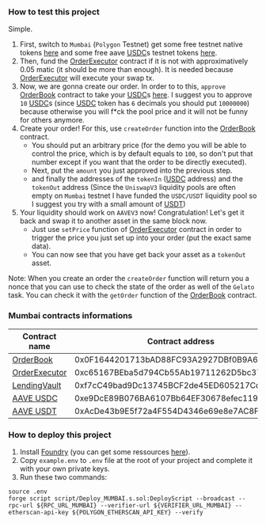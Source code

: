 ### How to test this project  
Simple.  
1. First, switch to `Mumbai` (`Polygon` Testnet) get some free testnet native tokens [here](https://faucet.polygon.technology/) and some free aave [USDC](https://mumbai.polygonscan.com/token/0xe9DcE89B076BA6107Bb64EF30678efec11939234)s testnet tokens [here](https://app.aave.com/faucet/?marketName=proto_mumbai_v3).
2. Then, fund the [OrderExecutor](https://mumbai.polygonscan.com/address/0xc65167BEba5d794Cb55Ab19711262D5bc379F653) contract if it is not with approximatively 0.05 matic (it should be more than enough). It is needed because [OrderExecutor](https://mumbai.polygonscan.com/address/0xc65167BEba5d794Cb55Ab19711262D5bc379F653) will execute your swap tx.
3. Now, we are gonna create our order. In order to to this, `approve` [OrderBook](https://mumbai.polygonscan.com/address/0x0F1644201713bAD88FC93A2927DBf0B9A6D421f3) contract to take your [USDC](https://mumbai.polygonscan.com/token/0xe9DcE89B076BA6107Bb64EF30678efec11939234)s [here](https://mumbai.polygonscan.com/token/0xe9DcE89B076BA6107Bb64EF30678efec11939234#writeContract). I suggest you to approve `10` [USDC](https://mumbai.polygonscan.com/token/0xe9DcE89B076BA6107Bb64EF30678efec11939234)s (since [USDC](https://mumbai.polygonscan.com/token/0xe9DcE89B076BA6107Bb64EF30678efec11939234) token has `6` decimals you should put `10000000`) because otherwise you will f*ck the pool price and it will not be funny for others anymore.
4. Create your order! For this, use `createOrder` function into the [OrderBook](https://mumbai.polygonscan.com/address/0x0F1644201713bAD88FC93A2927DBf0B9A6D421f3) contract.  
    - You should put an arbitrary price (for the demo you will be able to control the price, which is by default equals to `100`, so don't put that number except if you want that the order to be directly executed).
    - Next, put the `amount` you just approved into the previous step.
    - and finally the addresses of the `tokenIn` ([USDC](https://mumbai.polygonscan.com/token/0xe9DcE89B076BA6107Bb64EF30678efec11939234) address) and the `tokenOut` address (Since the `UniswapV3` liquidity pools are often empty on `Mumbai` testnet I have funded the `USDC/USDT` liquidity pool so I suggest you try with a small amount of [USDT](https://mumbai.polygonscan.com/token/0xAcDe43b9E5f72a4F554D4346e69e8e7AC8F352f0))
5. Your liquidity should work on `AAVEV3` now! Congratulation! Let's get it back and swap it to another asset in the same block now.
    - Just use `setPrice` function of [OrderExecutor](https://mumbai.polygonscan.com/address/0xc65167BEba5d794Cb55Ab19711262D5bc379F653) contract in order to trigger the price you just set up into your order (put the exact same data).
    - You can now see that you have get back your asset as a `tokenOut` asset.

Note: When you create an order the `createOrder` function will return you a nonce that you can use to check the state of the order as well of the `Gelato` task. You can check it with the `getOrder` function of the [OrderBook](https://mumbai.polygonscan.com/address/0x0F1644201713bAD88FC93A2927DBf0B9A6D421f3) contract.


### Mumbai contracts informations
| Contract name | Contract address | Contract Link |
| --------------- | --------------- | --------------- |
|[OrderBook](https://mumbai.polygonscan.com/address/0x0F1644201713bAD88FC93A2927DBf0B9A6D421f3)| 0x0F1644201713bAD88FC93A2927DBf0B9A6D421f3|https://mumbai.polygonscan.com/address/0x0F1644201713bAD88FC93A2927DBf0B9A6D421f3|
|[OrderExecutor](https://mumbai.polygonscan.com/address/0xc65167BEba5d794Cb55Ab19711262D5bc379F653)  | 0xc65167BEba5d794Cb55Ab19711262D5bc379F653|https://mumbai.polygonscan.com/address/0xc65167BEba5d794Cb55Ab19711262D5bc379F653|
|[LendingVault](https://mumbai.polygonscan.com/address/0xf7cC49bad9Dc13745BCF2de45ED605217Cdb7f72)| 0xf7cC49bad9Dc13745BCF2de45ED605217Cdb7f72|https://mumbai.polygonscan.com/address/0xf7cC49bad9Dc13745BCF2de45ED605217Cdb7f72|
|[AAVE USDC](https://mumbai.polygonscan.com/token/0xe9DcE89B076BA6107Bb64EF30678efec11939234)| 0xe9DcE89B076BA6107Bb64EF30678efec11939234|https://mumbai.polygonscan.com/token/0xe9DcE89B076BA6107Bb64EF30678efec11939234|
|[AAVE USDT](https://mumbai.polygonscan.com/token/0xAcDe43b9E5f72a4F554D4346e69e8e7AC8F352f0)| 0xAcDe43b9E5f72a4F554D4346e69e8e7AC8F352f0|https://mumbai.polygonscan.com/token/0xAcDe43b9E5f72a4F554D4346e69e8e7AC8F352f0|

### How to deploy this project 
1. Install [Foundry](https://github.com/foundry-rs/foundry) (you can get some ressources [here](https://book.getfoundry.sh/)).
2. Copy `example.env` to `.env` file at the root of your project and complete it with your own private keys.
3. Run these two commands:
```
source .env
forge script script/Deploy_MUMBAI.s.sol:DeployScript --broadcast --rpc-url ${RPC_URL_MUMBAI} --verifier-url ${VERIFIER_URL_MUMBAI} --etherscan-api-key ${POLYGON_ETHERSCAN_API_KEY} --verify
```